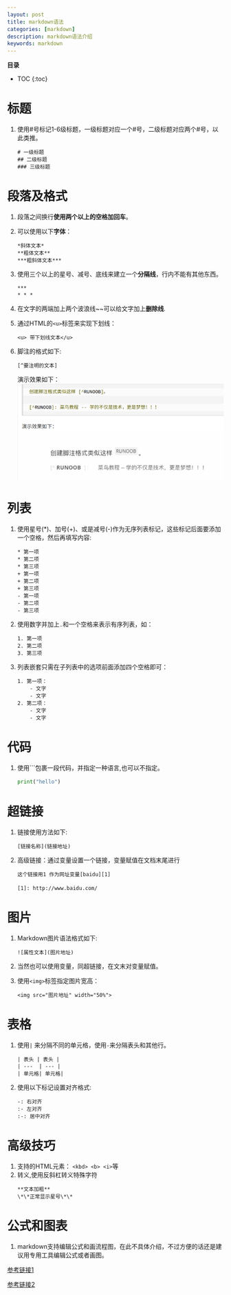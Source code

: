 ```yaml
---
layout: post
title: markdown语法
categories: [markdown]
description: markdown语法介绍
keywords: markdown
---
```


**目录**

* TOC
{:toc}  

# 标题

1. 使用#号标记1-6级标题，一级标题对应一个#号，二级标题对应两个#号，以此类推。
    ```
    # 一级标题
    ## 二级标题
    ### 三级标题
    ```

# 段落及格式

1. 段落之间换行**使用两个以上的空格加回车**。

2. 可以使用以下**字体**：
    ```
    *斜体文本*
    **粗体文本**
    ***粗斜体文本***
    ```
3. 使用三个以上的星号、减号、底线来建立一个**分隔线**，行内不能有其他东西。
    ```
    ***
    * * *
    ```
4. 在文字的两端加上两个波浪线~~可以给文字加上**删除线**.

5. 通过HTML的```<u>```标签来实现下划线：
    ```
    <u> 带下划线文本</u>
    ```
6. 脚注的格式如下:
    ```
    [^要注明的文本]
    ```
    演示效果如下：
    ![脚注](/images/posts/markdown脚注.png)

# 列表
 1. 使用星号(*)、加号(+)、或是减号(-)作为无序列表标记，这些标记后面要添加一个空格，然后再填写内容:
    ```
    * 第一项
    * 第二项
    * 第三项
    + 第一项
    + 第二项
    + 第三项
    - 第一项
    - 第二项
    - 第三项
    ```
 2. 使用数字并加上```.```和一个空格来表示有序列表，如：
    ```
    1. 第一项
    2. 第二项
    3. 第三项
    ```
 3. 列表嵌套只需在子列表中的选项前面添加四个空格即可：
    ```
    1. 第一项：
        - 文字
        - 文字
    2. 第二项：
        - 文字
        - 文字
    ```
 # 代码
1. 使用```包裹一段代码，并指定一种语言,也可以不指定。
    ```python
    print("hello")
    ```
# 超链接

1. 链接使用方法如下:
    ```
    [链接名称](链接地址)

    ```
2. 高级链接：通过变量设置一个链接，变量赋值在文档末尾进行
    ```
    这个链接用1 作为网址变量[baidu][1]

    [1]: http://www.baidu.com/
    ```
# 图片
1. Markdown图片语法格式如下:
    ```
    ![属性文本](图片地址)
    ```
2. 当然也可以使用变量，同超链接，在文末对变量赋值。

3. 使用```<img>```标签指定图片宽高：
    ```
    <img src="图片地址" width="50%">
    ```
# 表格
1. 使用```|``` 来分隔不同的单元格，使用```-```来分隔表头和其他行。
    ```
    | 表头 | 表头 |
    | ---  | --- |
    | 单元格| 单元格|
    ```
2. 使用以下标记设置对齐格式:
    ```
    -: 右对齐
    :- 左对齐
    :-: 居中对齐
    ```
# 高级技巧
1. 支持的HTML元素：
  ```<kbd> <b> <i>```等
2. 转义,使用反斜杠转义特殊字符
    ```
    **文本加粗**
    \*\*正常显示星号\*\*
    ```
# 公式和图表

1. markdown支持编辑公式和画流程图，在此不具体介绍，不过方便的话还是建议用专用工具编辑公式或者画图。  

[参考链接1](https://cloud.tencent.com/developer/article/1761078)  

[参考链接2](https://www.runoob.com/markdown/md-advance.html)
